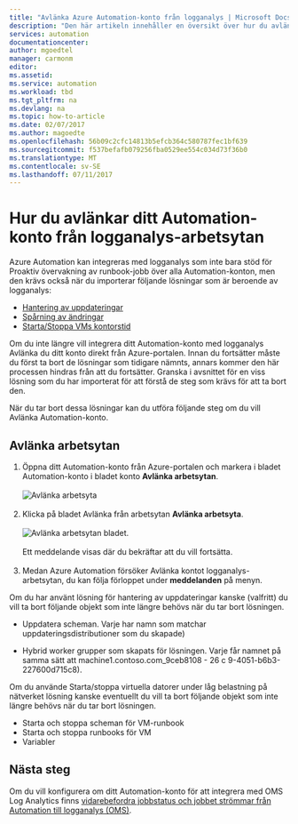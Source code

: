 ```yaml
---
title: "Avlänka Azure Automation-konto från logganalys | Microsoft Docs"
description: "Den här artikeln innehåller en översikt över hur du avlänkar Azure Automation-konto från en OMS-arbetsyta."
services: automation
documentationcenter: 
author: mgoedtel
manager: carmonm
editor: 
ms.assetid: 
ms.service: automation
ms.workload: tbd
ms.tgt_pltfrm: na
ms.devlang: na
ms.topic: how-to-article
ms.date: 02/07/2017
ms.author: magoedte
ms.openlocfilehash: 56b09c2cfc14813b5efcb364c580787fec1bf639
ms.sourcegitcommit: f537befafb079256fba0529ee554c034d73f36b0
ms.translationtype: MT
ms.contentlocale: sv-SE
ms.lasthandoff: 07/11/2017
---
```

# <a name="how-to-unlink-your-automation-account-from-a-log-analytics-workspace"></a>Hur du avlänkar ditt Automation-konto från logganalys-arbetsytan

Azure Automation kan integreras med logganalys som inte bara stöd för Proaktiv övervakning av runbook-jobb över alla Automation-konton, men den krävs också när du importerar följande lösningar som är beroende av logganalys:

* [Hantering av uppdateringar](../operations-management-suite/oms-solution-update-management.md)
* [Spårning av ändringar](../log-analytics/log-analytics-change-tracking.md)
* [Starta/Stoppa VMs kontorstid](automation-solution-vm-management.md)
 
Om du inte längre vill integrera ditt Automation-konto med logganalys Avlänka du ditt konto direkt från Azure-portalen.  Innan du fortsätter måste du först ta bort de lösningar som tidigare nämnts, annars kommer den här processen hindras från att du fortsätter.  Granska i avsnittet för en viss lösning som du har importerat för att förstå de steg som krävs för att ta bort den.  

När du tar bort dessa lösningar kan du utföra följande steg om du vill Avlänka Automation-konto.

## <a name="unlink-workspace"></a>Avlänka arbetsytan

1. Öppna ditt Automation-konto från Azure-portalen och markera i bladet Automation-konto i bladet konto **Avlänka arbetsytan**.<br><br> ![Avlänka arbetsyta](media/automation-unlink-from-log-analytics/automation-unlink-workspace-option.png)<br><br>  
2. Klicka på bladet Avlänka från arbetsytan **Avlänka arbetsyta**.<br><br> ![Avlänka arbetsytan bladet](media/automation-unlink-from-log-analytics/automation-unlink-workspace-blade.png).<br><br>  Ett meddelande visas där du bekräftar att du vill fortsätta.<br><br>
3. Medan Azure Automation försöker Avlänka kontot logganalys-arbetsytan, du kan följa förloppet under **meddelanden** på menyn.

Om du har använt lösning för hantering av uppdateringar kanske (valfritt) du vill ta bort följande objekt som inte längre behövs när du tar bort lösningen.

* Uppdatera scheman.  Varje har namn som matchar uppdateringsdistributioner som du skapade)

* Hybrid worker grupper som skapats för lösningen.  Varje får namnet på samma sätt att machine1.contoso.com_9ceb8108 - 26 c 9-4051-b6b3-227600d715c8).

Om du använde Starta/stoppa virtuella datorer under låg belastning på nätverket lösning kanske eventuellt du vill ta bort följande objekt som inte längre behövs när du tar bort lösningen.

* Starta och stoppa scheman för VM-runbook 
* Starta och stoppa runbooks för VM
* Variabler   

## <a name="next-steps"></a>Nästa steg

Om du vill konfigurera om ditt Automation-konto för att integrera med OMS Log Analytics finns [vidarebefordra jobbstatus och jobbet strömmar från Automation till logganalys (OMS)](automation-manage-send-joblogs-log-analytics.md). 